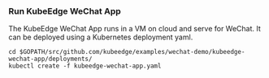 ### Run KubeEdge WeChat App

The KubeEdge WeChat App runs in a VM on cloud and serve for WeChat.
It can be deployed using a Kubernetes deployment yaml.

```
cd $GOPATH/src/github.com/kubeedge/examples/wechat-demo/kubeedge-wechat-app/deployments/
kubectl create -f kubeedge-wechat-app.yaml
```
